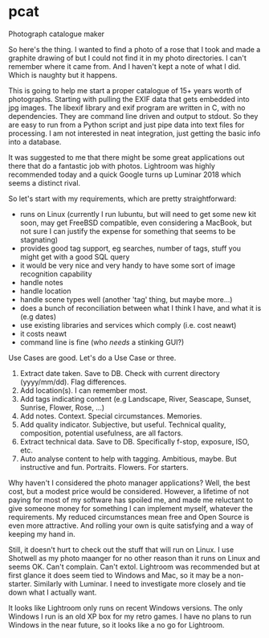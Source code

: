 # pcat
Photograph catalogue maker

So here's the thing. I wanted to find a photo of a rose that I took and made a graphite drawing of but I could not find it in my photo directories. I can't remember where it came from. And I haven't kept a note of what I did. Which is naughty but it happens.

This is going to help me start a proper catalogue of 15+ years worth of photographs. Starting with pulling the EXIF data that gets embedded into jpg images. The libexif library and exif program are written in C, with no dependencies. They are command line driven and output to stdout. So they are easy to run from a Python script and just pipe data into text files for processing. I am not interested in neat integration, just getting the basic info into a database.

It was suggested to me that there might be some great applications out there that do a fantastic job with photos. Lightroom was highly recommended today and a quick Google turns up Luminar 2018 which seems a distinct rival. 

So let's start with my requirements, which are pretty straightforward:

* runs on Linux (currently I run lubuntu, but will need to get some new kit soon, may get FreeBSD compatible, even considering a MacBook, but not sure I can justify the expense for something that seems to be stagnating)
* provides good tag support, eg searches, number of tags, stuff you might get with a good SQL query
* it would be very nice and very handy to have some sort of image recognition capability
* handle notes
* handle location
* handle scene types well (another 'tag' thing, but maybe more...)
* does a bunch of reconciliation between what I think I have, and what it is (e.g dates)
* use existing libraries and services which comply (i.e. cost neawt)
* it costs neawt
* command line is fine (who *needs* a stinking GUI?)

Use Cases are good. Let's do a Use Case or three.

1. Extract date taken. Save to DB. Check with current directory (yyyy/mm/dd). Flag differences.
2. Add location(s). I can remember most.
3. Add tags indicating content (e.g Landscape, River, Seascape, Sunset, Sunrise, Flower, Rose, ...)
4. Add notes. Context. Special circumstances. Memories. 
5. Add quality indicator. Subjective, but useful. Technical quality, composition, potential usefulness, are all factors.
6. Extract technical data. Save to DB. Specifically f-stop, exposure, ISO, etc.
7. Auto analyse content to help with tagging. Ambitious, maybe. But instructive and fun. Portraits. Flowers. For starters.

Why haven't I considered the photo manager applications? Well, the best cost, but a modest price would be considered. However, a lifetime of not paying for most of my software has spoiled me, and made me reluctant to give someone money for something I can implement myself, whatever the requirements. My reduced circumstances mean free and Open Source is even more attractive. And rolling your own is quite satisfying and a way of keeping my hand in.

Still, it doesn't hurt to check out the stuff that will run on Linux. I use Shotwell as my photo maanger for no other reason than it runs on Linux and seems OK. Can't complain. Can't extol. Lightroom was recommended  but at first glance it does seem tied to Windows and Mac, so it may be a non-starter. Similarly with Luminar. I need to investigate more closely and tie down what I actually want.

It looks like Lightroom only runs on recent Windows versions. The only Windows I run is an old XP box for my retro games. I have no plans to run Windows in the near future, so it looks like a no go for Lightroom.
